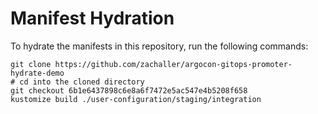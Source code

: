 # Manifest Hydration

To hydrate the manifests in this repository, run the following commands:

```shell
git clone https://github.com/zachaller/argocon-gitops-promoter-hydrate-demo
# cd into the cloned directory
git checkout 6b1e6437898c6e8a6f7472e5ac547e4b5208f658
kustomize build ./user-configuration/staging/integration
```
